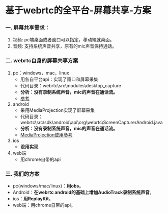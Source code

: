 # 基于webrtc的全平台-屏幕共享-方案

### 一. 屏幕共享需求：
1. 视频: pc端桌面或者窗口可以指定，移动端就桌面。
2. 音频: 支持系统声音共享，原有的mic声音保持通话。

### 二. webrtc自身的屏幕共享方案

1. pc：windows，mac，linux
   - 用各自平台api：实现了窗口和屏幕采集
   - 代码目录：webrtc\src\modules\desktop_capture
   - **分析：没有录制系统声音，mic的声音在通话流。**
   - [参考](https://blog.csdn.net/zhangpeng_linux/article/details/85858475)
2. android
    - 采用MediaProjection实现了屏幕采集
    - 代码目录：webrtc\src\sdk\android\api\org\webrtc\ScreenCapturerAndroid.java
    - **分析：没有录制系统声音，mic的声音在通话流。**
    - [MediaProjection使用参考](https://www.itxm.cn/post/23918.html)
3. ios
    - **没用实现**
4. web端
    - 用chrome自带的api

### 三. 我们的方案
- pc(windows/mac/linux)：**用obs**。
- Android：**在webrtc android的基础上增加AudioTrack录制系统声音**。
- ios：**用ReplayKit**。
- web端：用chrome自带的api。
